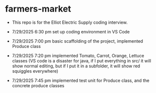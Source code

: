 # farmers-market

- This repo is for the Elliot Electric Supply coding interview.

- 7/29/2025 6:30 pm set up coding environment in VS Code
- 7/29/2025 7:00 pm basic scaffolding of the project, implemented Produce class
- 7/29/2025 7:20 pm implemented Tomato, Carrot, Orange, Lettuce classes (VS code is a disaster for java, if I put everything in src/ it will show normal editing, but if I put it in a subfolder, it will show red squiggles everywhere)
- 7/29/2025 7:45 pm implemented test unit for Produce class, and the concrete produce classes